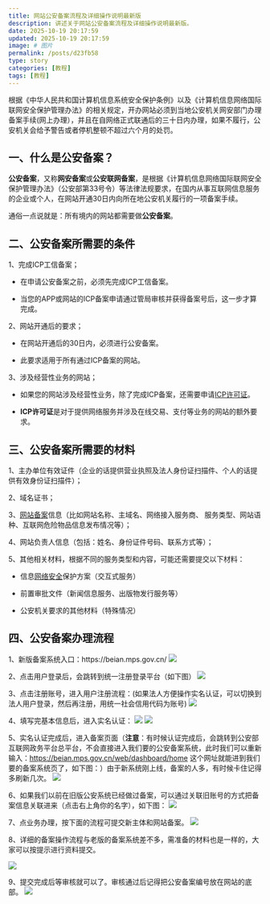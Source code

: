 ```yaml
---
title: 网站公安备案流程及详细操作说明最新版
description: 讲述关于网站公安备案流程及详细操作说明最新版。
date: 2025-10-19 20:17:59
updated: 2025-10-19 20:17:59
image: # 图片
permalink: /posts/d23fb58
type: story
categories: [教程]
tags: [教程]
---
```


根据《中华人民共和国计算机信息系统安全保护条例》以及《计算机信息网络国际联网安全保护管理办法》的相关规定，开办网站必须到当地公安机关网安部门办理备案手续(网上办理），并且在自网络正式联通后的三十日内办理，如果不履行，公安机关会给予警告或者停机整顿不超过六个月的处罚。
<h2 id="6vbeg"><strong>一、什么是公安备案？</strong></h2>
<strong>公安备案</strong>，又称<strong>网安备案</strong>或<strong>公安联网备案</strong>，是根据《计算机信息网络国际联网安全保护管理办法》（公安部第33号令）等法律法规要求，在国内从事互联网信息服务的企业或个人，在网站开通30日内向所在地公安机关履行的一项备案手续。

通俗一点说就是：所有境内的网站都需要做<strong>公安备案</strong>。
<h2 id="qouf"><strong>二、公安备案所需要的条件</strong></h2>
1、完成ICP工信备案；

- 在申请公安备案之前，必须先完成ICP工信备案。

- 当您的APP或网站的ICP备案申请通过管局审核并获得备案号后，这一步才算完成。

2、网站开通后的要求；

- 在网站开通后的30日内，必须进行公安备案。

- 此要求适用于所有通过ICP备案的网站。

3、涉及经营性业务的网站；

- 如果您的网站涉及经营性业务，除了完成ICP备案，还需要申请<a class="rno-markdown__textlink-new" href="https://market.cloud.tencent.com/marketplace/vat?from_column=20065&amp;from=20065">ICP许可证</a>。

- <strong>ICP许可证</strong>是对于提供网络服务并涉及在线交易、支付等业务的网站的额外要求。
<h2 id="1qq1l"><strong>三、公安备案所需要的材料</strong></h2>
1、主办单位有效证件（企业的话提供营业执照及法人身份证扫描件、个人的话提供有效身份证扫描件）；

2、域名证书；

3、<a class="rno-markdown__textlink-new" href="https://cloud.tencent.com/product/ba?from_column=20065&amp;from=20065">网站备案</a>信息（比如网站名称、主域名、网络接入服务商、 服务类型、网站语种、互联网危险物品信息发布情况等）；

4、网站负责人信息（包括：姓名、身份证件号码、联系方式等）；

5、其他相关材料，根据不同的服务类型和内容，可能还需要提交以下材料：

- 信息<a class="rno-markdown__textlink-new" href="https://cloud.tencent.com/product/ddos?from_column=20065&amp;from=20065">网络安全</a>保护方案（交互式服务）

- 前置审批文件（新闻信息服务、出版物发行服务等）

- 公安机关要求的其他材料（特殊情况）
<h2 id="4fa19"><strong>四、公安备案办理流程</strong></h2>
1、新版备案系统入口：https://beian.mps.gov.cn/
<img class="alignnone size-medium" src="https://cdn.wuai.xin/2025/2/cf3c4ca6b37a5af2f2d697a0f65cc4e9.png">

2、点击用户登录后，会跳转到统一注册登录平台（如下图）
<img class="alignnone size-medium" src="https://cdn.wuai.xin/2025/2/d5d64b6f806aaa00630820da8d26de7f%20(1).png">

3、点击注册账号，进入用户注册流程：(如果法人方便操作实名认证，可以切换到法人用户登录，然后再注册，用统一社会信用代码为账号)
<img class="alignnone size-medium" src="https://cdn.wuai.xin/2025/2/455eef705eb31c7ab4b0a9b5896d6152.png">

4、填写完基本信息后，进入实名认证：
<img class="alignnone size-medium" src="https://cdn.wuai.xin/2025/2/33d49e7138caa706bba64fc69b4c0bb3.png">
<img class="alignnone size-medium" src="https://cdn.wuai.xin/2025/2/2986b84a99cb3b76ff8be8384ce079a9-tuya.png">

5、实名认证完成后，进入备案页面（<strong>注意</strong>：有时候认证完成后，会跳转到公安部互联网政务平台总平台，不会直接进入我们要的公安备案系统，此时我们可以重新输入：https://beian.mps.gov.cn/web/dashboard/home 这个网址就能进到我们要的备案系统页了，如下图：）由于新系统刚上线，备案的人多，有时候卡住记得多刷新几次。
<img class="alignnone size-medium" src="https://cdn.wuai.xin/2025/2/c0ff7d07b6840c52e4fbb57c7dcaf189-tuya.png">

6、如果我们以前在旧版公安系统已经做过备案，可以通过关联旧账号的方式把备案信息关联进来（点击右上角你的名字），如下图：
<img class="alignnone size-medium" src="https://cdn.wuai.xin/2025/2/50d9446b5145f35c62d62174f4078884.png">

7、点业务办理，按下面的流程可提交新主体和网站备案。
<img class="alignnone size-medium" src="https://cdn.wuai.xin/2025/2/cd601b676bb45d2ab6c753e4586c96ab-tuya.png">

8、详细的备案操作流程与老版的备案系统差不多，需准备的材料也是一样的，大家可以按提示进行资料提交。

<img class="alignnone size-medium" src="https://cdn.wuai.xin/2025/2/7e328390a1148b4471e92ae2cab8903e.png">

9、提交完成后等审核就可以了。审核通过后记得把公安备案编号放在网站的底部。
<img class="alignnone size-medium" src="https://cdn.wuai.xin/2025/2/12824eeec276d4a5e8e7b3430b670106.png">
